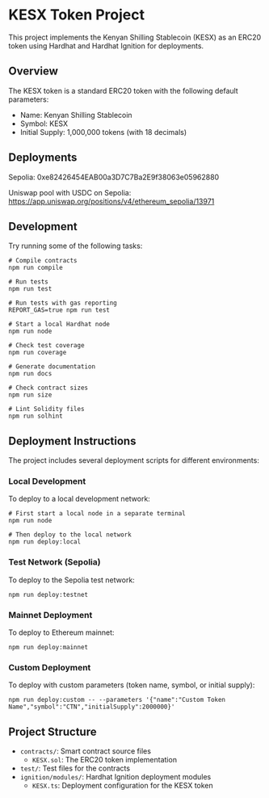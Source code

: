# KESX Token Project

This project implements the Kenyan Shilling Stablecoin (KESX) as an ERC20 token using Hardhat and Hardhat Ignition for deployments.

## Overview

The KESX token is a standard ERC20 token with the following default parameters:

- Name: Kenyan Shilling Stablecoin
- Symbol: KESX
- Initial Supply: 1,000,000 tokens (with 18 decimals)

## Deployments

Sepolia: 0xe82426454EAB00a3D7C7Ba2E9f38063e05962880

Uniswap pool with USDC on Sepolia: <https://app.uniswap.org/positions/v4/ethereum_sepolia/13971>

## Development

Try running some of the following tasks:

```shell
# Compile contracts
npm run compile

# Run tests
npm run test

# Run tests with gas reporting
REPORT_GAS=true npm run test

# Start a local Hardhat node
npm run node

# Check test coverage
npm run coverage

# Generate documentation
npm run docs

# Check contract sizes
npm run size

# Lint Solidity files
npm run solhint
```

## Deployment Instructions

The project includes several deployment scripts for different environments:

### Local Development

To deploy to a local development network:

```shell
# First start a local node in a separate terminal
npm run node

# Then deploy to the local network
npm run deploy:local
```

### Test Network (Sepolia)

To deploy to the Sepolia test network:

```shell
npm run deploy:testnet
```

### Mainnet Deployment

To deploy to Ethereum mainnet:

```shell
npm run deploy:mainnet
```

### Custom Deployment

To deploy with custom parameters (token name, symbol, or initial supply):

```shell
npm run deploy:custom -- --parameters '{"name":"Custom Token Name","symbol":"CTN","initialSupply":2000000}'
```

## Project Structure

- `contracts/`: Smart contract source files
  - `KESX.sol`: The ERC20 token implementation
- `test/`: Test files for the contracts
- `ignition/modules/`: Hardhat Ignition deployment modules
  - `KESX.ts`: Deployment configuration for the KESX token
